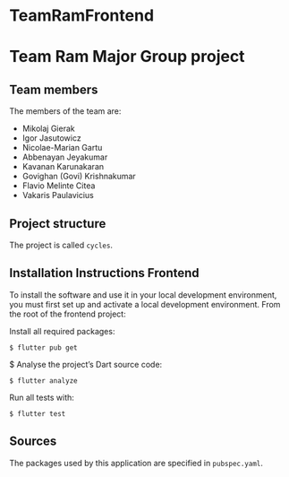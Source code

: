 # TeamRamFrontend
# Team Ram Major Group project

## Team members
The members of the team are:
- Mikolaj Gierak 
- Igor Jasutowicz 
- Nicolae-Marian Gartu
- Abbenayan Jeyakumar 
- Kavanan Karunakaran
- Govighan (Govi) Krishnakumar
- Flavio Melinte Citea 
- Vakaris Paulavicius 

## Project structure
The project is called `cycles`.

## Installation Instructions Frontend
To install the software and use it in your local development environment, you must first set up and activate a local development environment.  From the root of the frontend project:

Install all required packages:

```
$ flutter pub get
```

$ Analyse the project’s Dart source code:

```
$ flutter analyze
```

Run all tests with:
```
$ flutter test
```

## Sources
The packages used by this application are specified in `pubspec.yaml`.
